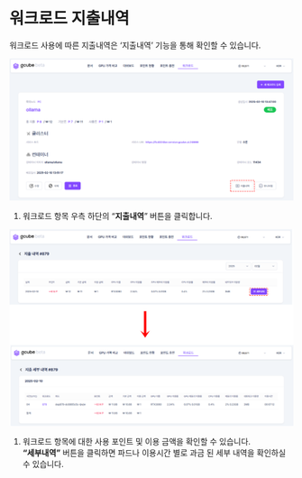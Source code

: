 # **워크로드 지출내역**

워크로드 사용에 따른 지출내역은 ‘지출내역’ 기능을 통해 확인할 수 있습니다. 

![워크로드 지출내역 메인 화면 이미지.PNG](img/workload-expenses/워크로드%20지출내역%20메인%20화면%20이미지.PNG)

1. 워크로드 항목 우측 하단의 “**지출내역**” 버튼을 클릭합니다. 

![워크로드 지출내역 지출 내역 확인 이미지.PNG](img/workload-expenses/워크로드%20지출내역%20지출%20내역%20확인%20이미지.PNG)

1. 워크로드 항목에 대한 사용 포인트 및 이용 금액을 확인할 수 있습니다.<br>
    **“세부내역”** 버튼을 클릭하면 파드나 이용시간 별로 과금 된 세부 내역을 확인하실 수 있습니다.